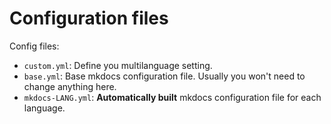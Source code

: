 # Configuration files

Config files:
 - `custom.yml`: Define you multilanguage setting.
 - `base.yml`: Base mkdocs configuration file. Usually you won't need to change anything here.
 - `mkdocs-LANG.yml`: **Automatically built** mkdocs configuration file for each language.
